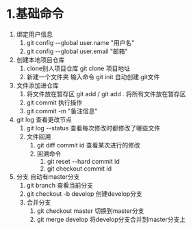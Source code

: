 # 1.基础命令

1. 绑定用户信息
   1. git config --global user.name "用户名"
   2. git config --global user.email "邮箱"
2. 创建本地项目仓库
   1. clone别人项目仓库	git clone 项目地址
   2. 新建一个文件夹  输入命令  git init  自动创建.git文件
3. 文件添加进仓库
   1. 将文件放在暂存区  git add   /   git add . 将所有文件放在暂存区
   2. git commit 执行操作
   3. git commit -m "备注信息"
4. git log 查看更改节点
   1. git log --status 查看每次修改时都修改了哪些文件
   2. 文件回溯
      1. git diff commit id  查看某次进行的修改
      2. 回溯命令
         1. git reset --hard commit id
         2. git checkout commit id
5. 分支  自动有master分支
   1. git branch  查看当前分支
   2. git checkout -b develop  创建develop分支
   3. 合并分支
      1. git checkout master  切换到master分支
      2. git merge develop  将develop分支合并到master分支上

